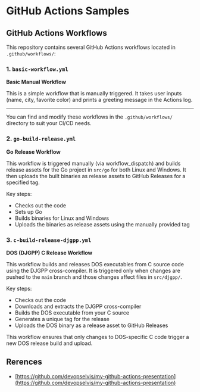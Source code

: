 # GitHub Actions Samples


## GitHub Actions Workflows

This repository contains several GitHub Actions workflows located in `.github/workflows/`:

### 1. `basic-workflow.yml`
**Basic Manual Workflow**

This is a simple workflow that is manually triggered. It takes user inputs (name, city, favorite color) and prints a greeting message in the Actions log.

---
You can find and modify these workflows in the `.github/workflows/` directory to suit your CI/CD needs.

### 2. `go-build-release.yml`
**Go Release Workflow**

This workflow is triggered manually (via workflow_dispatch) and builds release assets for the Go project in `src/go` for both Linux and Windows. It then uploads the built binaries as release assets to GitHub Releases for a specified tag.

Key steps:
- Checks out the code
- Sets up Go
- Builds binaries for Linux and Windows
- Uploads the binaries as release assets using the manually provided tag

### 3. `c-build-release-djgpp.yml`
**DOS (DJGPP) C Release Workflow**

This workflow builds and releases DOS executables from C source code using the DJGPP cross-compiler. It is triggered only when changes are pushed to the `main` branch and those changes affect files in `src/djgpp/`.

Key steps:
- Checks out the code
- Downloads and extracts the DJGPP cross-compiler
- Builds the DOS executable from your C source
- Generates a unique tag for the release
- Uploads the DOS binary as a release asset to GitHub Releases

This workflow ensures that only changes to DOS-specific C code trigger a new DOS release build and upload.

## Rerences
* [https://github.com/devopselvis/my-github-actions-presentation](https://github.com/devopselvis/my-github-actions-presentation)
